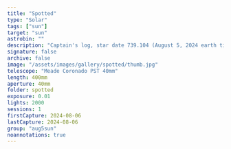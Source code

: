 ```yaml
---
title: "Spotted"
type: "Solar"
tags: ["sun"]
target: "sun"
astrobin: ""
description: "Captain's log, star date 739.104 (August 5, 2024 earth time). Solar cycle 25 remains active. Attached are visual observations for verification and archival. Active regions include AR3780 and AR3781. The latter produced an M5.5 class solar flare before it rotated into view on the visible side."
signature: false
archive: false
image: "/assets/images/gallery/spotted/thumb.jpg"
telescope: "Meade Coronado PST 40mm"
length: 400mm
aperture: 40mm
folder: spotted
exposure: 0.01
lights: 2000
sessions: 1
firstCapture: 2024-08-06
lastCapture: 2024-08-06
group: "aug5sun"
noannotations: true
---
```

